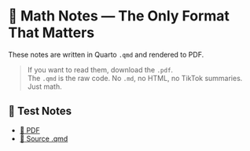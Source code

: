 # 📄 Math Notes — The Only Format That Matters

These notes are written in Quarto `.qmd` and rendered to PDF.

> If you want to read them, download the `.pdf`.  
> The `.qmd` is the raw code. No `.md`, no HTML, no TikTok summaries. Just math.

## 🔗 Test Notes

- [📄 PDF](./TEST/test.pdf)
- [🧪 Source .qmd](./TEST/test.qmd)
